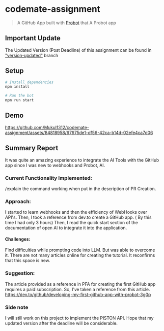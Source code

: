 # codemate-assignment

> A GitHub App built with [Probot](https://github.com/probot/probot) that A Probot app

## Important Update
The Updated Version (Post Deadline) of this assignment can be found in ["version-updated"](https://github.com/Mukul1312/codemate-assignment/tree/updated-version) branch

## Setup

```sh
# Install dependencies
npm install

# Run the bot
npm run start
```

## Demo
https://github.com/Mukul1312/codemate-assignment/assets/84818958/67975de1-df56-42ca-b14d-02efe4ca7d06

## Summary Report
It was quite an amazing experience to integrate the AI Tools with the GitHub app since I was new to webhooks and Probot, AI.

### Current Functionality Implemented:
/explain the command working when put in the description of PR Creation.

### Approach:
I started to learn webhooks and then the efficiency of WebHooks over API's. Then, I took a reference from dev.to create a GitHub app. ( By this time I had only 3 hours) Then, I read the quick start section of the documentation of open AI to integrate it into the application.

#### Challenges:
Find difficulties while prompting code into LLM. But was able to overcome it.
There are not many articles online for creating the tutorial. It reconfirms that this space is new.

### Suggestion:
The article provided as a reference in PFA for creating the first GitHub app requires a paid subscription. So, I've taken a reference from this article. 
https://dev.to/github/developing-my-first-github-app-with-probot-3g0p 

### Side note
I will still work on this project to implement the PISTON API. Hope that my updated version after the deadline will be considerable.
